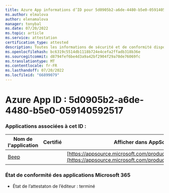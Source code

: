 ```yaml
---
title: Azure App informations d’ID pour 5d0905b2-a6de-4480-b5e0-059140592517
ms.author: elmalova
author: elenamalova
manager: tonybal
ms.date: 07/20/2022
ms.topic: article
ms.service: attestation
certification_type: attested
description: Toutes les informations de sécurité et de conformité disponibles pour 5d0905b2-a6de-4480-b5e0-059140592517.
ms.openlocfilehash: bc6319c5514db1118b724e4cefa2ffadb318b36e
ms.sourcegitcommit: d8794fef6be4d3a9a42bf2904f29a70de76069fc
ms.translationtype: MT
ms.contentlocale: fr-FR
ms.lasthandoff: 07/20/2022
ms.locfileid: "66899079"
---
```

# <a name="azure-app-id-5d0905b2-a6de-4480-b5e0-059140592517"></a>Azure App ID : 5d0905b2-a6de-4480-b5e0-059140592517


### <a name="apps-associated-with-this-id"></a>Applications associées à cet ID :
| **Nom de l'application** | **Certifié** | **Afficher dans AppSource** |
|--------------|---------------|-----------------------|
| [Beep](../forward/WA200004364.md) |  | [https://appsource.microsoft.com/product/office/WA200004364](https://appsource.microsoft.com/product/office/WA200004364) |

### <a name="microsoft-365-app-compliance-status"></a>État de conformité des applications Microsoft 365
- État de l’attestaton de l’éditeur : terminé
